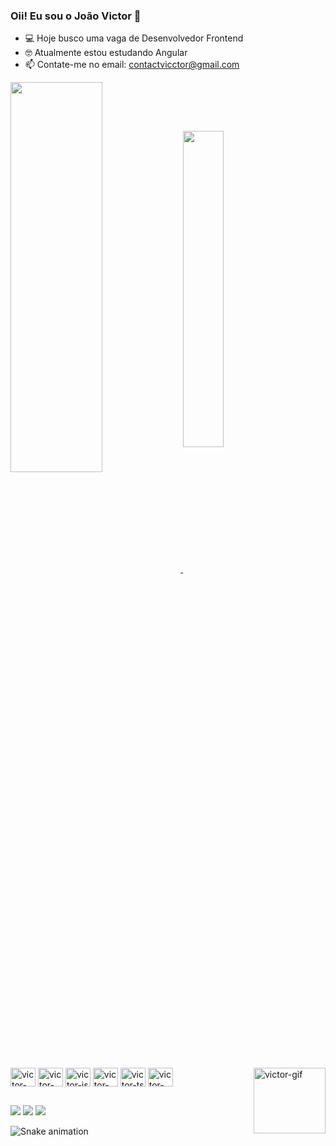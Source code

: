 ### Oii! Eu sou o João Victor 👋

- 💻 Hoje busco uma vaga de Desenvolvedor Frontend
- 🤓 Atualmente estou estudando Angular
- 📫 Contate-me no email: contactvicctor@gmail.com

<a href="https://github.com/victorjlv/github-readme-stats">
  <img align="center" width="54%" height="40%" src="https://github-readme-stats.vercel.app/api?username=victorjlv&hide=contribs&show_icons=true&theme=midnight-purple" />
</a>
<a href="https://github.com/victorjlv/github-readme-stats">
  <img align="center" width="36%" src="https://github-readme-stats.vercel.app/api/top-langs/?username=victorjlv&langs_count=5&layout=compact&theme=midnight-purple" />
</a>

<div style="display: inline_block"><br>
  <img align="center" alt="victor-html" height="30" width="40" src="https://cdn.jsdelivr.net/gh/devicons/devicon/icons/html5/html5-original.svg">
  <img align="center" alt="victor-css" height="30" width="40" src="https://cdn.jsdelivr.net/gh/devicons/devicon/icons/css3/css3-original.svg">
  <img align="center" alt="victor-js" height="30" width="40" src="https://cdn.jsdelivr.net/gh/devicons/devicon/icons/javascript/javascript-plain.svg">
  <img align="center" alt="victor-sass" height="30" width="40" src="https://cdn.jsdelivr.net/gh/devicons/devicon/icons/sass/sass-original.svg">
  <img align="center" alt="victor-ts" height="30" width="40" src="https://cdn.jsdelivr.net/gh/devicons/devicon/icons/typescript/typescript-original.svg" />
  <img align="center" alt="victor-reactjs" height="30" width="40" src="https://cdn.jsdelivr.net/gh/devicons/devicon/icons/react/react-original.svg"></img>
  <img align="right" alt="victor-gif" height="105" width="115" src="https://media.discordapp.net/attachments/837284360494514197/1067070195362971658/gifss.gif?width=676&height=676"
</div>

## 

<div>
 <a href="https://www.linkedin.com/in/vviccttor/" target="_blank"><img src="https://img.shields.io/badge/LinkedIn-0077B5?style=for-the-badge&logo=linkedin&logoColor=white" target="_blank"></a>
 <a href="https://www.instagram.com/vicctor.xy7/" target="_blank"><img src="https://img.shields.io/badge/Instagram-E4405F?style=for-the-badge&logo=instagram&logoColor=white" target="_blank"></a>
 <a href="https://wa.me/5551980362110" target="_blank"><img src="https://img.shields.io/badge/WhatsApp-25D366?style=for-the-badge&logo=whatsapp&logoColor=white" target="_blank"></a>
</div>

![Snake animation](https://github.com/leehxd/leehxd/blob/output/github-contribution-grid-snake.svg)
